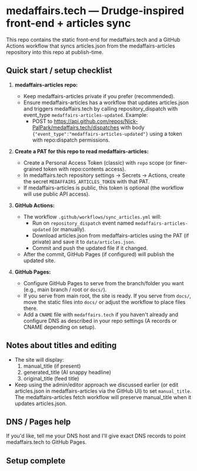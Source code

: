 # medaffairs.tech — Drudge-inspired front-end + articles sync

This repo contains the static front-end for medaffairs.tech and a GitHub Actions workflow that syncs articles.json from the medaffairs-articles repository into this repo at publish-time.

## Quick start / setup checklist

1. **medaffairs-articles repo:**
   - Keep medaffairs-articles private if you prefer (recommended).
   - Ensure medaffairs-articles has a workflow that updates articles.json and triggers medaffairs.tech by calling repository_dispatch with event_type `medaffairs-articles-updated`. Example:
     - POST to https://api.github.com/repos/Nick-PalPark/medaffairs.tech/dispatches with body `{"event_type":"medaffairs-articles-updated"}` using a token with repo:dispatch permissions.

2. **Create a PAT for this repo to read medaffairs-articles:**
   - Create a Personal Access Token (classic) with `repo` scope (or finer-grained token with repo:contents access).
   - In medaffairs.tech repository settings → Secrets → Actions, create the secret `MEDAFFAIRS_ARTICLES_TOKEN` with that PAT.
   - If medaffairs-articles is public, this token is optional (the workflow will use public API access).

3. **GitHub Actions:**
   - The workflow `.github/workflows/sync_articles.yml` will:
     - Run on `repository_dispatch` event named `medaffairs-articles-updated` (or manually).
     - Download articles.json from medaffairs-articles using the PAT (if private) and save it to `data/articles.json`.
     - Commit and push the updated file if it changed.
   - After the commit, GitHub Pages (if configured) will publish the updated site.

4. **GitHub Pages:**
   - Configure GitHub Pages to serve from the branch/folder you want (e.g., main branch / root or `docs/`).
   - If you serve from main root, the site is ready. If you serve from `docs/`, move the static files into `docs/` or adjust the workflow to place files there.
   - Add a `CNAME` file with `medaffairs.tech` if you haven't already and configure DNS as described in your repo settings (A records or CNAME depending on setup).

## Notes about titles and editing

- The site will display:
  1) manual_title (if present)
  2) generated_title (AI snappy headline)  
  3) original_title (feed title)
- Keep using the admin/editor approach we discussed earlier (or edit articles.json in medaffairs-articles via the GitHub UI) to set `manual_title`. The medaffairs-articles fetch workflow will preserve manual_title when it updates articles.json.

## DNS / Pages help

If you'd like, tell me your DNS host and I'll give exact DNS records to point medaffairs.tech to GitHub Pages.

## Setup complete
